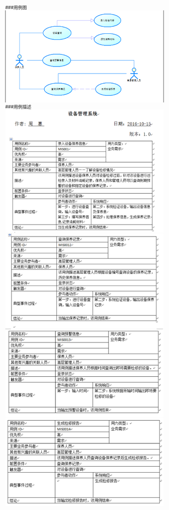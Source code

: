 ###用例图  
![用例图](用例图.png)  
###用例描述  
![用例说明](用例说明1.png)  
![用例说明](用例说明2.png)  
![用例说明](用例说明3.png)  
![用例说明](用例说明4.png)
